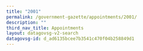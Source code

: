 ```yaml
---
title: "2001"
permalink: /government-gazette/appointments/2001/
description: ""
third_nav_title: Appointments
layout: datagovsg-v2-search
datagovsg-id: d_ad6135bcee7b3541c470f04b258849d1
---
```

